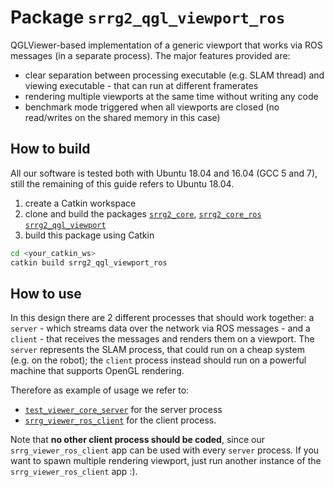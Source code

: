 # Package `srrg2_qgl_viewport_ros`
QGLViewer-based implementation of a generic viewport that works via ROS messages (in a separate process). The major features provided are:

* clear separation between processing executable (e.g. SLAM thread) and viewing executable - that can run at different framerates
* rendering multiple viewports at the same time without writing any code
* benchmark mode triggered when all viewports are closed (no read/writes on the shared memory in this case)

## How to build
All our software is tested both with Ubuntu 18.04 and 16.04 (GCC 5 and 7), still the remaining of this guide refers to Ubuntu 18.04.

1. create a Catkin workspace
2. clone and build the packages
[`srrg2_core`](https://github.com/srrg-sapienza/srrg2_core/tree/master/srrg2_core),
[`srrg2_core_ros`](https://github.com/srrg-sapienza/srrg2_core/tree/master/srrg2_core_ros)
[`srrg2_qgl_viewport`](https://github.com/srrg-sapienza/srrg2_qgl_viewport/tree/master/srrg2_qgl_viewport)
3. build this package using Catkin
```bash
cd <your_catkin_ws>
catkin build srrg2_qgl_viewport_ros
```

## How to use
In this design there are 2 different processes that should work together: a `server` - which streams data over the network via ROS messages - and a `client` - that receives the messages and renders them on a viewport.
The `server` represents the SLAM process, that could run on a cheap system (e.g. on the robot); the `client` process instead should run on a powerful machine that supports OpenGL rendering.

Therefore as example of usage we refer to:
* [`test_viewer_core_server`](src/tests/test_viewer_core_server.cpp) for the server process
* [`srrg_viewer_ros_client`](src/app/srrg_viewer_ros_client.cpp) for the client process.

Note that **no other client process should be coded**, since our `srrg_viewer_ros_client` app can be used with every `server` process. If you want to spawn multiple rendering viewport, just run another instance of the `srrg_viewer_ros_client` app :).
